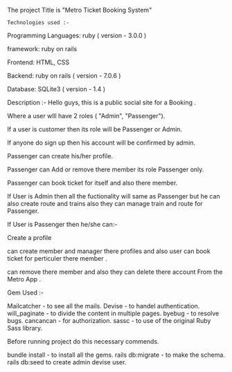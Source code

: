 The project Title is "Metro Ticket Booking System"

	Technologies used :- 
Programming Languages: ruby ( version - 3.0.0 )

framework: ruby on rails

Frontend: HTML, CSS

Backend: ruby on rails ( version - 7.0.6 )

Database: SQLite3 ( version - 1.4 )

  Description :- 
Hello guys, this is a public social site for a Booking .

Where a user wlll have 2 roles ( "Admin", "Passenger").

If a user is customer then its role will be Passenger or Admin.

If anyone do sign up then his account will be confirmed by admin.

Passenger can create his/her profile.

Passenger can Add or remove there member its role Passenger only.

Passenger can book ticket  for itself and also there member.

If User is Admin then all the fuctionality will same as Passenger but he can also create route and trains also they can manage train and route for Passenger.

If User is Passenger then he/she can:-

Create a profile

can create member and manager there profiles and also user can book ticket for perticuler there member .

can remove there member and also they can delete there account From the Metro App .

Gem Used :-

Mailcatcher - to see all the mails.
Devise - to handel authentication.
will_paginate - to divide the content in multiple pages.
byebug - to resolve bugs.
cancancan - for authorization.
sassc - to use of the original Ruby Sass library.

Before running project do this necessary commends.

bundle install - to install all the gems.
rails db:migrate - to make the schema.
rails db:seed to create admin devise user.